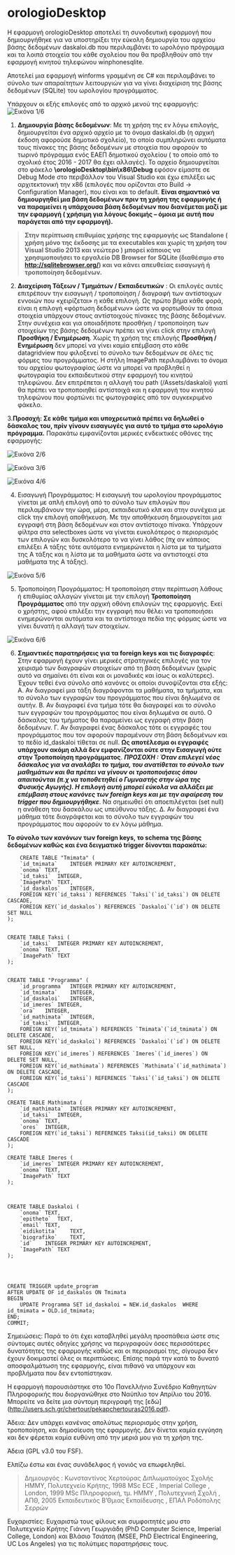 # orologioDesktop


Η εφαρμογή orologioDesktop αποτελεί τη συνοδευτική εφαρμογή που δημιουργήθηκε για να υποστηρίξει την εύκολη δημιουργία του αρχείου βάσης δεδομένων daskaloi.db που περιλαμβάνει το ωρολόγιο πρόγραμμα και τα λοιπά στοιχεία του κάθε σχολείου που θα προβληθούν από την εφαρμογή κινητού τηλεφώνου winphonesqlite. 

Αποτελεί μια εφαρμογή winforms γραμμένη σε C# και περιλαμβάνει το σύνολο των απαραίτητων λειτουργιών για να γίνει διαχείριση της βάσης δεδομένων (SQLite) του ωρολογίου προγράμματος. 

Υπάρχουν οι εξής επιλογές από το αρχικό μενού της εφαρμογής:
![Εικόνα 1/6](http://users.sch.gr/chertour/orologioDesktop/1.png)

1.	**Δημιουργία βάσης δεδομένων**: Με τη χρήση της εν λόγω επιλογής, δημιουργείται ένα αρχικό αρχείο με το όνομα daskaloi.db (η αρχική έκδοση αφορούσε δημοτικό σχολείο), το οποίο συμπληρώνει αυτόματα τους πίνακες της βάσης δεδομένων με στοιχεία που αφορούν το τωρινό πρόγραμμα ενός ΕΑΕΠ δημοτικού σχολείου ( το οποίο από το σχολικό έτος 2016 - 2017 θα έχει αλλαγές). Το αρχείο δημιουργείται στο φάκελο  **\orologioDesktop\bin\x86\Debug** εφόσον είμαστε σε Debug Mode στο περιβάλλον του Visual Studio και έχω επιλέξει ως αρχιτεκτονική την x86 (επιλογές που ορίζονται στο Build -> Configuration Manager), που είναι και το default. **Είναι σημαντικό να δημιουργηθεί μια βάση δεδομένων πριν τη χρήση της εφαρμογής ή να παραμείνει η υπάρχουσα βάση δεδομένων που διανέμεται μαζί με την εφαρμογή ( χρήσιμη για λόγους δοκιμής – όμοια με αυτή που παράγεται από την εφαρμογή).**  

>**Στην περίπτωση επιθυμίας χρήσης της εφαρμογής ως Standalone ( χρήση μόνο της έκδοσης με τα  executables και  χωρίς  τη χρήση του Visual Studio 2013 και νεώτερο ) μπορεί κάποιος να χρησιμοποιήσει το εργαλείο DB Browser for SQLite (διαθέσιμο στο http://sqlitebrowser.org/) και να κάνει απευθείας εισαγωγή ή τροποποίηση δεδομένων.** 	

2.	**Διαχείριση Τάξεων / Τμημάτων / Εκπαιδευτικών** : Οι επιλογές αυτές επιτρέπουν την εισαγωγή / τροποποίηση / διαγραφή των αντίστοιχων εννοιών που «χειρίζεται» η κάθε επιλογή. Ως πρώτο βήμα κάθε φορά, είναι η επιλογή «φόρτωση δεδομένων» ώστε να φορτωθούν τα όποια στοιχεία υπάρχουν στους αντίστοιχούς πίνακες της βάσης δεδομένων. Στην συνέχεια και για οποιαδήποτε προσθήκη / τροποποίηση των στοιχείων της βάσης δεδομένων πρέπει να γίνει click στην επιλογή  **Προσθήκη / Ενημέρωση**. Χωρίς τη χρήση της επιλογής **Προσθήκη / Ενημέρωση** δεν μπορεί να γίνει καμία επέμβαση στο κάθε datagridview που φιλοξενεί το σύνολο των δεδομένων σε όλες τις φόρμες του προγράμματος. Η στήλη ImagePath περιλαμβάνει το όνομα του αρχείου φωτογραφίας ώστε να μπορεί να προβληθεί η φωτογραφία του εκπαιδευτικού στην εφαρμογή του κινητού τηλεφώνου. Δεν επιτρέπεται η αλλαγή του path (/Assets/daskaloi) γιατί θα πρέπει να τροποποιηθεί αντίστοιχά και η εφαρμογή του κινητού τηλεφώνου που φορτώνει τις φωτογραφίες από τον συγκεκριμένο φάκελο. 

3.**Προσοχή: Σε κάθε τμήμα και υποχρεωτικά πρέπει να δηλωθεί ο δάσκαλος του, πρίν γίνουν εισαγωγές για αυτό το τμήμα στο ωρολόγιο πρόγραμμα.**
Παρακάτω εμφανίζονται μερικές ενδεικτικές οθόνες της εφαρμογής: 

![Εικόνα 2/6](http://users.sch.gr/chertour/orologioDesktop/2.png)

![Εικόνα 3/6](http://users.sch.gr/chertour/orologioDesktop/3.png)

![Εικόνα 4/6](http://users.sch.gr/chertour/orologioDesktop/4.png)

4.	Εισαγωγή Προγράμματος: Η εισαγωγή του ωρολογίου προγράμματος γίνεται με απλή επιλογή από το σύνολο των επιλογών που περιλαμβάνουν την ώρα, μέρα, εκπαιδευτικό κλπ και στην συνέχεια με click την επιλογή αποθήκευση. Με την αποθήκευση δημιουργείται μια εγγραφή στη βάση δεδομένων και στον αντίστοιχο πίνακα. Υπάρχουν φίλτρα στα selectboxes ώστε να γίνεται ευκολότερος ο περιορισμός των επιλογών και δυσκολότερο το να γίνει λάθος (πχ αν κάποιος επιλέξει Α τάξης τότε αυτόματα ενημερώνεται η λίστα με τα τμήματα της Α τάξης και η λίστα με τα μαθήματα ώστε να αντιστοιχεί στα μαθήματα της Α τάξης). 

![Εικόνα 5/6](http://users.sch.gr/chertour/orologioDesktop/5.png)

5.	Τροποποίηση Προγράμματος: Η τροποποίηση στην περίπτωση λάθους ή επιθυμίας αλλαγών γίνεται με την επιλογή **Τροποποίηση Προγράμματος** από την αρχική οθόνη επιλογών της εφαρμογής. Εκεί ο χρήστης, αφού επιλέξει την εγγραφή που θέλει να τροποποιήσει ενημερώνονται αυτόματα και τα αντίστοιχα πεδία της φόρμας ώστε να γίνει δυνατή η αλλαγή των στοιχείων.

![Εικόνα 6/6](http://users.sch.gr/chertour/orologioDesktop/6.png)

6.	**Σημαντικές παρατηρήσεις για τα foreign keys και τις διαγραφές**: Στην εφαρμογή έχουν γίνει μερικές στρατηγικές επιλογές για τον χειρισμό των διαγραφών στοιχείων από τη βάση δεδομένων (χωρίς αυτό να σημαίνει ότι είναι και οι μοναδικές και ίσως οι καλύτερες). Έχουν τεθεί ένα σύνολο από κανόνες οι οποίοι συνοψίζονται στα εξής:
Α. Αν διαγραφεί μια τάξη διαγράφονται τα μαθήματα, τα τμήματα, και το σύνολο των εγγραφών του προγράμματος που είναι δηλωμένα σε αυτήν.
Β. Αν διαγραφεί ένα τμήμα τότε θα διαγραφεί και το σύνολο των εγγραφών του προγράμματος που είναι δηλωμένα σε αυτό. Ο δάσκαλος του τμήματος θα παραμείνει ως εγγραφή στην βάση δεδομένων. 
Γ. Αν διαγραφεί ένας  δάσκαλος τότε οι εγγραφές του προγράμματος που τον αφορούν παραμένουν στη βάση δεδομένων και το πεδίο id_daskaloi τίθεται σε null. **Ως αποτέλεσμα οι εγγραφές υπάρχουν ακόμη αλλά δεν εμφανίζονται ούτε στην Εισαγωγή ούτε στην Τροποποίηση προγράμματος**. ***ΠΡΟΣΟΧΗ : Όταν επιλεγεί νέος δάσκαλος για να αναλάβει το τμήμα, του ανατίθεται το σύνολο των μαθημάτων και θα πρέπει να γίνουν οι τροποποιήσεις όπου απαιτούνται (π.χ να τοποθετηθεί ο Γυμναστής στην ώρα της Φυσικής Αγωγής).  Η επιλογή αυτή μπορεί εύκολα να αλλάξει με επέμβαση στους κανόνες των foreign keys και με την αφαίρεση του trigger που δημιουργήθηκε***.   Να σημειωθεί ότι αποεπιλέγεται (set null) η ανάθεση του δασκάλου ως υπεύθυνου τάξης. 
Δ. Αν διαγραφεί ένα μάθημα τότε διαγράφεται και το σύνολο των εγγραφών του προγράμματος που αφορούν το εν λόγω  μάθημα.

**Το σύνολο των κανόνων των foreign keys, το schema της βάσης δεδομένων καθώς και ένα δειγματικό trigger δίνονται παρακάτω:**

        CREATE TABLE "Tmimata" (
    	`id_tmimata`	INTEGER PRIMARY KEY AUTOINCREMENT,
    	`onoma`	TEXT,
    	`id_taksi`	INTEGER,
    	`ImagePath`	TEXT,
    	`id_daskalos`	INTEGER,
    	FOREIGN KEY(`id_taksi`) REFERENCES `Taksi`(`id_taksi`) ON DELETE CASCADE,
    	FOREIGN KEY(`id_daskalos`) REFERENCES `Daskaloi`(`id`) ON DELETE SET NULL
    );


    CREATE TABLE Taksi (
    	`id_taksi`	INTEGER PRIMARY KEY AUTOINCREMENT,
    	`onoma`	TEXT,
    	`ImagePath`	TEXT
    );
    
    
    CREATE TABLE "Programma" (
    	`id_programma`	INTEGER PRIMARY KEY AUTOINCREMENT,
    	`id_tmimata`	INTEGER,
    	`id_daskaloi`	INTEGER,
    	`id_imeres`	INTEGER,
    	`ora`	INTEGER,
    	`id_mathimata`	INTEGER,
    	`id_taksi`	INTEGER,
    	FOREIGN KEY(`id_tmimata`) REFERENCES `Tmimata`(`id_tmimata`) ON DELETE CASCADE,
    	FOREIGN KEY(`id_daskaloi`) REFERENCES `Daskaloi`(`id`) ON DELETE SET NULL,
    	FOREIGN KEY(`id_imeres`) REFERENCES `Imeres`(`id_imeres`) ON DELETE SET NULL,
    	FOREIGN KEY(`id_mathimata`) REFERENCES `Mathimata`(`id_mathimata`) 
    ON DELETE CASCADE,
    	FOREIGN KEY(`id_taksi`) REFERENCES `Taksi`(`id_taksi`) ON DELETE CASCADE
    );
    
    CREATE TABLE Mathimata (
    	`id_mathimata`	INTEGER PRIMARY KEY AUTOINCREMENT,
    	`id_taksi`	INTEGER,
    	`onoma`	TEXT,
    	`ores`	INTEGER,
    	FOREIGN KEY(`id_taksi`) REFERENCES Taksi(id_taksi) ON DELETE CASCADE
    );
    
    CREATE TABLE Imeres (
    	`id_imeres`	INTEGER PRIMARY KEY AUTOINCREMENT,
    	`onoma`	TEXT,
    	`ImagePath`	TEXT
    );
    
    
    
    CREATE TABLE Daskaloi (
    	`onoma`	TEXT,
    	`epitheto`	TEXT,
    	`email`	TEXT,
    	`eidikotita`	TEXT,
    	`biografiko`	TEXT,
    	`id`	INTEGER PRIMARY KEY AUTOINCREMENT,
    	`ImagePath`	TEXT
    );
    
    
    
    
    CREATE TRIGGER update_program
    AFTER UPDATE OF id_daskalos ON Tmimata
    BEGIN
        UPDATE Programma SET id_daskaloi = NEW.id_daskalos  WHERE id_tmimata = OLD.id_tmimata;
    END;
    COMMIT;

Σημειώσεις: Παρά το ότι έχει καταβληθεί μεγάλη προσπάθεια ώστε στις σύντομες αυτές οδηγίες χρήσης να περιγραφούν όσες περισσότερες δυνατότητες της εφαρμογής καθώς και οι περιορισμοί της, σίγουρα δεν έχουν δοκιμαστεί όλες οι περιπτώσεις. Επίσης παρά την κατά το δυνατό αποσφαλμάτωση της εφαρμογής, είναι πιθανό να υπάρχουν και προβλήματα που δεν εντοπίστηκαν.   


Η εφαρμογή παρουσιάστηκε στο 10ο Πανελλήνιο Συνέδριο Καθηγητών Πληροφορικής που διοργανώθηκε στο Ναύπλιο τον Απρίλιο του 2016. Μπορείτε να δείτε μια σύντομη περιγραφή της [εδώ] (http://users.sch.gr/chertour/pekapchertouras2016.pdf).

Άδεια: Δεν υπάρχει κανένας απολύτως περιορισμός στην χρήση, τροποποίηση, και δημοσίευση της εφαρμογής. Δεν δίνεται καμία εγγύηση και δεν φέρεται καμία ευθύνη από την μεριά μου για τη χρήση της. 

Άδεια (GPL v3.0 του FSF). 

Ελπίζω έστω και ένας συνάδελφος ή γονιός να επωφεληθεί. 

>Δημιουργός : 
Κωνσταντίνος Χερτούρας Διπλωματούχος Σχολής ΗΜΜΥ, 
Πολυτεχνείο Κρήτης, 1998
MSc ECE , Imperial College , London, 1999
MSc Πληροφορική, τμ. ΗΜΜΥ , Πολυτεχνική Σχολή , ΑΠΘ, 2005
Εκπαιδευτικός Β’Θμιας Εκπαίδευσης , ΕΠΑΛ Ροδόπολης Σερρών 

Ευχαριστίες: 
Ευχαριστώ τους φίλους και συμφοιτητές μου στο Πολυτεχνείο Κρήτης
Γιάννη Γεωργιάδη (PhD Computer Science, Imperial College, London)
και Βλάσιο Τσιάτση (MSEE, PhD Electrical Engineering, UC Los Angeles)
για τις πολύτιμες παρατηρήσεις τους. 
